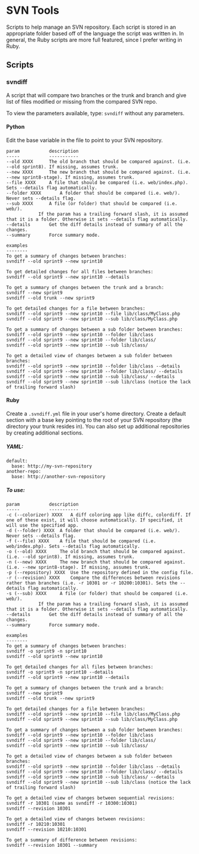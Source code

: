 SVN Tools
=========

Scripts to help manage an SVN repository. 
Each script is stored in an appropriate folder based off of the language the script was written in. In general, the Ruby scripts are more full featured, since I prefer writing in Ruby.

Scripts
-------

### svndiff

A script that will compare two branches or the trunk and branch and give list of files modified or missing from the compared SVN repo.

To view the parameters available, type: `svndiff` without any parameters.

#### Python

Edit the base variable in the file to point to your SVN repository.

	param			description
	-----			-----------
	--old XXXX		The old branch that should be compared against. (i.e. --old sprint8). If missing, assumes trunk.
	--new XXXX		The new branch that should be compared against. (i.e. --new sprint8-stage). If missing, assumes trunk.
	--file XXXX		A file that should be compared (i.e. web/index.php). Sets --details flag automatically.
	--folder XXXX		A folder that should be compared (i.e. web/). Never sets --details flag.
	--sub XXXX		A file (or folder) that should be compared (i.e. web/). 
				If the param has a trailing forward slash, it is assumed that it is a folder. Otherwise it sets --details flag automatically.
	--details		Get the diff details instead of summary of all the changes.
	--summary		Force summary mode.
	
	examples
	--------
	To get a summary of changes between branches:
	svndiff --old sprint9 --new sprint10
	
	To get detailed changes for all files between branches:
	svndiff --old sprint9 --new sprint10 --details
	
	To get a summary of changes between the trunk and a branch:
	svndiff --new sprint9
	svndiff --old trunk --new sprint9
	
	To get detailed changes for a file between branches:
	svndiff --old sprint9 --new sprint10 --file lib/class/MyClass.php
	svndiff --old sprint9 --new sprint10 --sub lib/class/MyClass.php
	
	To get a summary of changes between a sub folder between branches:
	svndiff --old sprint9 --new sprint10 --folder lib/class
	svndiff --old sprint9 --new sprint10 --folder lib/class/
	svndiff --old sprint9 --new sprint10 --sub lib/class/
	
	To get a detailed view of changes between a sub folder between branches:
	svndiff --old sprint9 --new sprint10 --folder lib/class --details
	svndiff --old sprint9 --new sprint10 --folder lib/class/ --details
	svndiff --old sprint9 --new sprint10 --sub lib/class/ --details
	svndiff --old sprint9 --new sprint10 --sub lib/class (notice the lack of trailing forward slash)

#### Ruby

Create a `.svndiff.yml` file in your user's home directory. Create a default section with a base key pointing to the root of your SVN repository (the directory your trunk resides in). You can also set up additional repositories by creating additional sections.

##### YAML:
   
    default:
      base: http://my-svn-repository
    another-repo:
      base: http://another-svn-repository
      
##### To use:
   
	param			description
	-----			-----------
	-c (--colorizer) XXXX	A diff coloring app like diffc, colordiff. If one of these exist, it will choose automatically. If specified, it will use the specified app.
	-d (--folder) XXXX	A folder that should be compared (i.e. web/). Never sets --details flag.
	-f (--file) XXXX	A file that should be compared (i.e. web/index.php). Sets --details flag automatically.
	-o (--old) XXXX		The old branch that should be compared against. (i.e. --old sprint8). If missing, assumes trunk.
	-n (--new) XXXX		The new branch that should be compared against. (i.e. --new sprint8-stage). If missing, assumes trunk.
	-p (--repository) XXXX  Use the repository defined in the config file.
	-r (--revision) XXXX	Compare the differences between revisions rather than branches (i.e. -r 10301 or -r 10200:10301). Sets the --details flag automatically.
	-s (--sub) XXXX		A file (or folder) that should be compared (i.e. web/).
				If the param has a trailing forward slash, it is assumed that it is a folder. Otherwise it sets --details flag automatically.
	--details		Get the diff details instead of summary of all the changes.
	--summary		Force summary mode.
	
	examples
	--------
	To get a summary of changes between branches:
	svndiff -o sprint9 -n sprint10
	svndiff --old sprint9 --new sprint10
	
	To get detailed changes for all files between branches:
	svndiff -o sprint9 -n sprint10 --details
	svndiff --old sprint9 --new sprint10 --details
	
	To get a summary of changes between the trunk and a branch:
	svndiff --new sprint9
	svndiff --old trunk --new sprint9
	
	To get detailed changes for a file between branches:
	svndiff --old sprint9 --new sprint10 --file lib/class/MyClass.php
	svndiff --old sprint9 --new sprint10 --sub lib/class/MyClass.php
	
	To get a summary of changes between a sub folder between branches:
	svndiff --old sprint9 --new sprint10 --folder lib/class
	svndiff --old sprint9 --new sprint10 --folder lib/class/
	svndiff --old sprint9 --new sprint10 --sub lib/class/
	
	To get a detailed view of changes between a sub folder between branches:
	svndiff --old sprint9 --new sprint10 --folder lib/class --details
	svndiff --old sprint9 --new sprint10 --folder lib/class/ --details
	svndiff --old sprint9 --new sprint10 --sub lib/class/ --details
	svndiff --old sprint9 --new sprint10 --sub lib/class (notice the lack of trailing forward slash)
	
	To get a detailed view of changes between sequential revisions:
	svndiff -r 10301 (same as svndiff -r 10300:10301)
	svndiff --revision 10301
	
	To get a detailed view of changes between revisions:
	svndiff -r 10210:10301
	svndiff --revision 10210:10301
	
	To get a summary of difference between revisions:
	svndiff --revision 10301 --summary
